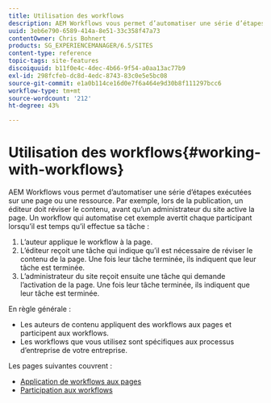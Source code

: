 ```yaml
---
title: Utilisation des workflows
description: AEM Workflows vous permet d’automatiser une série d’étapes exécutées sur une page ou une ressource. Par exemple, lors de la publication, un éditeur doit réviser le contenu, avant qu’un administrateur du site active la page. Un workflow qui automatise cet exemple avertit chaque participant lorsqu’il est temps qu’il effectue sa tâche.
uuid: 3eb6e790-6589-414a-8e51-33c358f47a73
contentOwner: Chris Bohnert
products: SG_EXPERIENCEMANAGER/6.5/SITES
content-type: reference
topic-tags: site-features
discoiquuid: b11f0e4c-4dec-4b66-9f54-a0aa13ac77b9
exl-id: 298fcfeb-dc8d-4edc-8743-83c0e5e5bc08
source-git-commit: e1a0b114ce16d0e7f6a464e9d30b8f111297bcc6
workflow-type: tm+mt
source-wordcount: '212'
ht-degree: 43%

---
```


# Utilisation des workflows{#working-with-workflows}

AEM Workflows vous permet d’automatiser une série d’étapes exécutées sur une page ou une ressource. Par exemple, lors de la publication, un éditeur doit réviser le contenu, avant qu’un administrateur du site active la page. Un workflow qui automatise cet exemple avertit chaque participant lorsqu’il est temps qu’il effectue sa tâche :

1. L’auteur applique le workflow à la page.
1. L’éditeur reçoit une tâche qui indique qu’il est nécessaire de réviser le contenu de la page. Une fois leur tâche terminée, ils indiquent que leur tâche est terminée.
1. L’administrateur du site reçoit ensuite une tâche qui demande l’activation de la page. Une fois leur tâche terminée, ils indiquent que leur tâche est terminée.

En règle générale :

* Les auteurs de contenu appliquent des workflows aux pages et participent aux workflows.
* Les workflows que vous utilisez sont spécifiques aux processus d’entreprise de votre entreprise.

Les pages suivantes couvrent :

* [Application de workflows aux pages](/help/sites-classic-ui-authoring/classic-workflows-applying.md)
* [Participation aux workflows](/help/sites-classic-ui-authoring/classic-workflows-participating.md)
